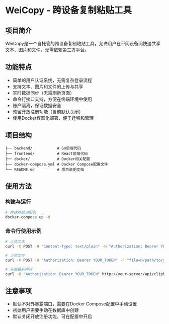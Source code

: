 # WeiCopy - 跨设备复制粘贴工具

## 项目简介

WeiCopy是一个自托管的跨设备复制粘贴工具，允许用户在不同设备间快速共享文本、图片和文件，无需依赖第三方平台。

## 功能特点

- 简单的用户认证系统，无需复杂登录流程
- 支持文本、图片和文件的上传与共享
- 实时数据同步（无需刷新页面）
- 命令行接口支持，方便在终端环境中使用
- 账户隔离，保证数据安全
- 预留开放注册功能（当前默认关闭）
- 使用Docker容器化部署，便于迁移和管理

## 项目结构

```
├── backend/           # Go后端代码
├── frontend/          # React前端代码
├── docker/            # Docker相关配置
├── docker-compose.yml # Docker Compose配置文件
└── README.md          # 项目说明文档
```

## 使用方法

### 构建与运行

```bash
# 构建并启动服务
docker-compose up -d
```

### 命令行使用示例

```bash
# 上传文本
curl -X POST -H "Content-Type: text/plain" -H "Authorization: Bearer YOUR_TOKEN" -d "要上传的文本内容" http://your-server/api/clipboard/text

# 上传文件
curl -X POST -H "Authorization: Bearer YOUR_TOKEN" -F "file=@/path/to/your/file" http://your-server/api/clipboard/file

# 获取最新内容
curl -H "Authorization: Bearer YOUR_TOKEN" http://your-server/api/clipboard/latest > output_file
```

## 注意事项

- 默认不对外暴露端口，需要在Docker Compose配置中手动设置
- 初始用户需要手动在数据库中创建
- 默认关闭开放注册功能，可在配置中开启